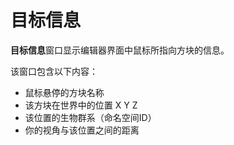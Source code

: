 # 目标信息

**目标信息**窗口显示编辑器界面中鼠标所指向方块的信息。

该窗口包含以下内容：

- 鼠标悬停的方块名称
- 该方块在世界中的位置 X Y Z
- 该位置的生物群系（命名空间ID）
- 你的视角与该位置之间的距离